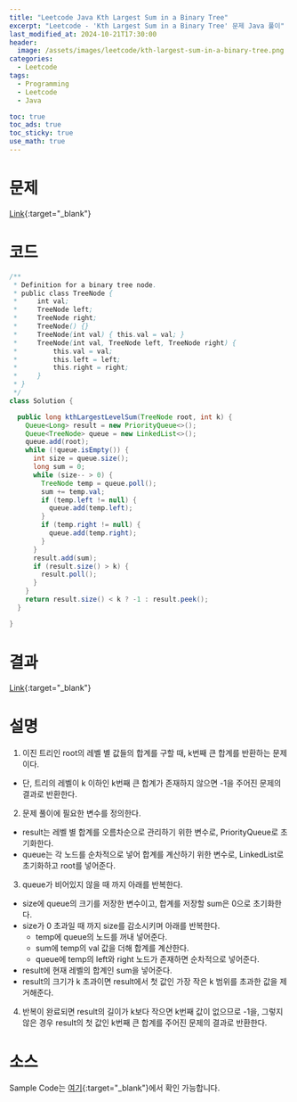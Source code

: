 ```yaml
---
title: "Leetcode Java Kth Largest Sum in a Binary Tree"
excerpt: "Leetcode - 'Kth Largest Sum in a Binary Tree' 문제 Java 풀이"
last_modified_at: 2024-10-21T17:30:00
header:
  image: /assets/images/leetcode/kth-largest-sum-in-a-binary-tree.png
categories:
  - Leetcode
tags:
  - Programming
  - Leetcode
  - Java

toc: true
toc_ads: true
toc_sticky: true
use_math: true
---
```

# 문제
[Link](https://leetcode.com/problems/kth-largest-sum-in-a-binary-tree/){:target="_blank"}

# 코드
```java
/**
 * Definition for a binary tree node.
 * public class TreeNode {
 *     int val;
 *     TreeNode left;
 *     TreeNode right;
 *     TreeNode() {}
 *     TreeNode(int val) { this.val = val; }
 *     TreeNode(int val, TreeNode left, TreeNode right) {
 *         this.val = val;
 *         this.left = left;
 *         this.right = right;
 *     }
 * }
 */
class Solution {

  public long kthLargestLevelSum(TreeNode root, int k) {
    Queue<Long> result = new PriorityQueue<>();
    Queue<TreeNode> queue = new LinkedList<>();
    queue.add(root);
    while (!queue.isEmpty()) {
      int size = queue.size();
      long sum = 0;
      while (size-- > 0) {
        TreeNode temp = queue.poll();
        sum += temp.val;
        if (temp.left != null) {
          queue.add(temp.left);
        }
        if (temp.right != null) {
          queue.add(temp.right);
        }
      }
      result.add(sum);
      if (result.size() > k) {
        result.poll();
      }
    }
    return result.size() < k ? -1 : result.peek();
  }

}
```

# 결과
[Link](https://leetcode.com/problems/kth-largest-sum-in-a-binary-tree/submissions/1430216236/){:target="_blank"}

# 설명
1. 이진 트리인 root의 레벨 별 값들의 합계를 구할 때, k번째 큰 합계를 반환하는 문제이다.
- 단, 트리의 레벨이 k 이하인 k번째 큰 합계가 존재하지 않으면 -1을 주어진 문제의 결과로 반환한다.

2. 문제 풀이에 필요한 변수를 정의한다.
- result는 레벨 별 합계를 오름차순으로 관리하기 위한 변수로, PriorityQueue로 초기화한다.
- queue는 각 노드를 순차적으로 넣어 합계를 계산하기 위한 변수로, LinkedList로 초기화하고 root를 넣어준다.

3. queue가 비어있지 않을 때 까지 아래를 반복한다.
- size에 queue의 크기를 저장한 변수이고, 합계를 저장할 sum은 0으로 초기화한다.
- size가 0 초과일 때 까지 size를 감소시키며 아래를 반복한다.
  - temp에 queue의 노드를 꺼내 넣어준다.
  - sum에 temp의 val 값을 더해 합계를 계산한다.
  - queue에 temp의 left와 right 노드가 존재하면 순차적으로 넣어준다.
- result에 현재 레벨의 합계인 sum을 넣어준다.
- result의 크기가 k 초과이면 result에서 첫 값인 가장 작은 k 범위를 초과한 값을 제거해준다.

4. 반복이 완료되면 result의 길이가 k보다 작으면 k번째 값이 없으므로 -1을, 그렇지 않은 경우 result의 첫 값인 k번째 큰 합계를 주어진 문제의 결과로 반환한다.

# 소스
Sample Code는 [여기](https://github.com/GracefulSoul/leetcode/blob/master/src/main/java/gracefulsoul/problems/KthLargestSumInABinaryTree.java){:target="_blank"}에서 확인 가능합니다.